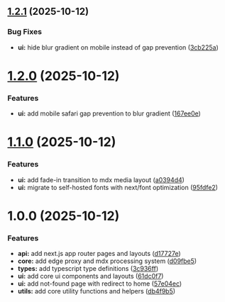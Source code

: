 ## [1.2.1](https://github.com/u29dc/www/compare/v1.2.0...v1.2.1) (2025-10-12)

### Bug Fixes

- **ui:** hide blur gradient on mobile instead of gap prevention ([3cb225a](https://github.com/u29dc/www/commit/3cb225a489a26874e241a43136b80949e1caf530))

# [1.2.0](https://github.com/u29dc/www/compare/v1.1.0...v1.2.0) (2025-10-12)

### Features

- **ui:** add mobile safari gap prevention to blur gradient ([167ee0e](https://github.com/u29dc/www/commit/167ee0eaa7d7c7b9b1c2e7f6fc4d3feb67cc8e84))

# [1.1.0](https://github.com/u29dc/www/compare/v1.0.0...v1.1.0) (2025-10-12)

### Features

- **ui:** add fade-in transition to mdx media layout ([a0394d4](https://github.com/u29dc/www/commit/a0394d4c5a267fd61b22b5e259f12f2ea4954845))
- **ui:** migrate to self-hosted fonts with next/font optimization ([95fdfe2](https://github.com/u29dc/www/commit/95fdfe289e0fb2ea9ecf40fde3e9de65de7efe5b))

# 1.0.0 (2025-10-12)

### Features

- **api:** add next.js app router pages and layouts ([d17727e](https://github.com/u29dc/www/commit/d17727efd7fd24e4802401880d2e28828c61d750))
- **core:** add edge proxy and mdx processing system ([d09fbe5](https://github.com/u29dc/www/commit/d09fbe52c149ac60bb91381a060ae80f56236e51))
- **types:** add typescript type definitions ([3c936ff](https://github.com/u29dc/www/commit/3c936ff45c0c2c1db42dc021b4986d9f50e3ed0a))
- **ui:** add core ui components and layouts ([61dc0f7](https://github.com/u29dc/www/commit/61dc0f7c0b8f3fcb3fd3374bb95887a2ec91a2de))
- **ui:** add not-found page with redirect to home ([57e04ec](https://github.com/u29dc/www/commit/57e04ec0023969014adc267be8bc4100b3cd7a4e))
- **utils:** add core utility functions and helpers ([db4f9b5](https://github.com/u29dc/www/commit/db4f9b5f3167bb829d1b5165c70737f94f4f4e9f))
